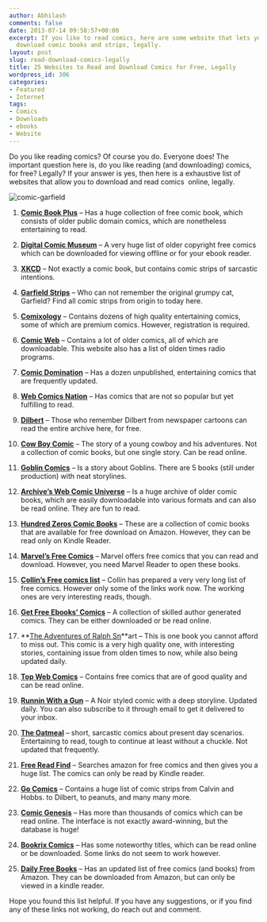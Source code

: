 ```yaml
---
author: Abhilash
comments: false
date: 2013-07-14 09:58:57+00:00
excerpt: If you like to read comics, here are some website that lets you read and
  download comic books and strips, legally.
layout: post
slug: read-download-comics-legally
title: 25 Websites to Read and Download Comics for Free, Legally
wordpress_id: 306
categories:
- Featured
- Internet
tags:
- Comics
- Downloads
- ebooks
- Website
---
```


Do you like reading comics? Of course you do. Everyone does! The important question here is, do you like reading (and downloading) comics, for free? Legally? If your answer is yes, then here is a exhaustive list of websites that allow you to download and read comics  online, legally.

![comic-garfield](https://techcovered.github.io/images/comic-garfield.png)



	
  1. [**Comic Book Plus**](http://comicbookplus.com/) – Has a huge collection of free comic book, which consists of older public domain comics, which are nonetheless entertaining to read.

	
  2. **[Digital Comic Museum](http://digitalcomicmuseum.com/)** – A very huge list of older copyright free comics which can be downloaded for viewing offline or for your ebook reader.

	
  3. **[XKCD](http://xkcd.com/)** – Not exactly a comic book, but contains comic strips of sarcastic intentions.

	
  4. **[Garfield Strips](http://www.garfield.com/comics/todayscomic.html)** – Who can not remember the original grumpy cat, Garfield? Find all comic strips from origin to today here.

	
  5. **[Comixology](http://www.comixology.com/free-comics)** – Contains dozens of high quality entertaining comics, some of which are premium comics. However, registration is required.

	
  6. **[Comic Web](http://www.comicweb.com/goldenage_comics.htm)** – Contains a lot of older comics, all of which are downloadable. This website also has a list of olden times radio programs.

	
  7. **[Comic Domination](http://www.comicdomination.com/comics/)** – Has a dozen unpublished, entertaining comics that are frequently updated.

	
  8. **[Web Comics Nation](http://www.webcomicsnation.com/)** – Has comics that are not so popular but yet fulfilling to read.

	
  9. **[Dilbert](http://dilbert.com/strips/)** – Those who remember Dilbert from newspaper cartoons can read the entire archive here, for free.

	
  10. **[Cow Boy Comic](http://cowboycomic.net)** – The story of a young cowboy and his adventures. Not a collection of comic books, but one single story. Can be read online.

	
  11. **[Goblin Comics](http://www.goblinscomic.org/archive/)** – Is a story about Goblins. There are 5 books (still under production) with neat storylines.

	
  12. **[Archive’s Web Comic Universe](http://archive.org/details/webcomicuniverse)** – Is a huge archive of older comic books, which are easily downloadable into various formats and can also be read online. They are fun to read.

	
  13. **[Hundred Zeros Comic Books](http://hundredzeros.com/comics-graphic-books)** – These are a collection of comic books that are available for free download on Amazon. However, they can be read only on Kindle Reader.

	
  14. **[Marvel’s Free Comics](http://comicstore.marvel.com/free-comics)** – Marvel offers free comics that you can read and download. However, you need Marvel Reader to open these books.

	
  15. **[Collin’s Free comics list](http://www.lorencollins.net/freecomic/)** – Collin has prepared a very very long list of free comics. However only some of the links work now. The working ones are very interesting reads, though.

	
  16. **[Get Free Ebooks’ Comics](http://www.getfreeebooks.com/?cat=160)** – A collection of skilled author generated comics. They can be either downloaded or be read online.

	
  17. **[The Adventures of Ralph Sn](http://www.marchansenstuff.com/free-comic-books-online/)**art – This is one book you cannot afford to miss out. This comic is a very high quality one, with interesting stories, containing issue from olden times to now, while also being updated daily.

	
  18. **[Top Web Comics](http://topwebcomics.com/)** – Contains free comics that are of good quality and can be read online.

	
  19. **[Runnin With a Gun](http://runninwithagun.ca)** – A Noir styled comic with a deep storyline. Updated daily. You can also subscribe to it through email to get it delivered to your inbox.

	
  20. **[The Oatmeal](http://theoatmeal.com/comics)** – short, sarcastic comics about present day scenarios. Entertaining to read, tough to continue at least without a chuckle. Not updated that frequently.

	
  21. **[Free Read Find](http://www.freereadfeed.com/)** – Searches amazon for free comics and then gives you a huge list. The comics can only be read by Kindle reader.

	
  22. **[Go Comics](http://www.gocomics.com/features)** – Contains a huge list of comic strips from Calvin and Hobbs. to Dilbert, to peanuts, and many many more.

	
  23. **[Comic Genesis](http://guide.comicgenesis.com/)** – Has more than thousands of comics which can be read online. The interface is not exactly award-winning, but the database is huge!

	
  24. **[Bookrix Comics](http://www.bookrix.com/books;comics-graphic-novels,id:8,show:free-books.html)** – Has some noteworthy titles, which can be read online or be downloaded. Some links do not seem to work however.

	
  25. **[Daily Free Books](http://www.dailyfreebooks.com/free_ebooks/latest/?&catID=36)** – Has an updated list of free comics (and books) from Amazon. They can be downloaded from Amazon, but can only be viewed in a kindle reader.


Hope you found this list helpful. If you have any suggestions, or if you find any of these links not working, do reach out and comment.
